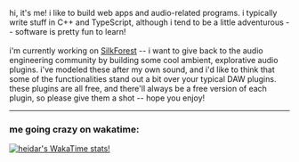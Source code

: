 hi, it's me! i like to build web apps and audio-related programs. i typically write stuff in C++ and TypeScript, although i tend to be a little adventurous -- software is pretty fun to learn!
<br>
<br>
i'm currently working on [SilkForest](silkforest.xyz) -- i want to give back to the audio engineering community by building some cool ambient, explorative audio plugins. i've modeled these after my own sound, and i'd like to think that some of the functionalities stand out a bit over your typical DAW plugins. these plugins are all free, and there'll always be a free version of each plugin, so please give them a shot -- hope you enjoy!

---

### me going crazy on wakatime:
[![heidar's WakaTime stats!](https://github-readme-stats.vercel.app/api/wakatime?username=0xsora&layout=compact)](https://github.com/heidaraliy/github-readme-stats)


